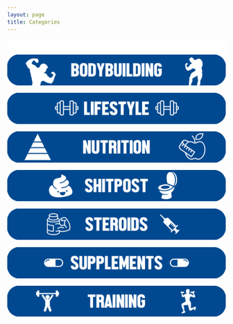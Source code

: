 ```yaml
---
layout: page
title: Categories
---
```




<a href="tags/bodybuilding/index.html"><img src="img/cathbb1.png"></a>

<a href="tags/lifestyle/index.html"><img src="img/cathlif.png"></a>

<a href="tags/nutrition/index.html"><img src="img/cathnut.png"></a>

<a href="tags/shitpost/index.html"><img src="img/cathsht.png"></a>

<a href="tags/steroids/index.html"><img src="img/cathste.png"></a>

<a href="tags/supplements/index.html"><img src="img/cathsup.png"></a>

<a href="tags/training/index.html"><img src="img/cathtra.png"></a>

